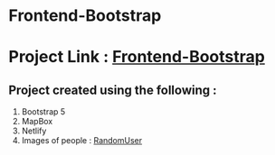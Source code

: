 # Frontend-Bootstrap
# Project Link : [Frontend-Bootstrap](https://frontend-bootcamp-template.netlify.app/)
## Project created using the following :

1. Bootstrap 5
2. MapBox
3. Netlify
4. Images of people : [RandomUser](https://randomuser.me/)
